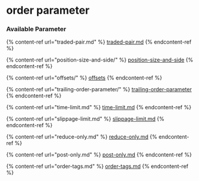 # order parameter

### Available Parameter

{% content-ref url="traded-pair.md" %}
[traded-pair.md](traded-pair.md)
{% endcontent-ref %}

{% content-ref url="position-size-and-side/" %}
[position-size-and-side](position-size-and-side/)
{% endcontent-ref %}

{% content-ref url="offsets/" %}
[offsets](offsets/)
{% endcontent-ref %}

{% content-ref url="trailing-order-parameter/" %}
[trailing-order-parameter](trailing-order-parameter/)
{% endcontent-ref %}

{% content-ref url="time-limit.md" %}
[time-limit.md](time-limit.md)
{% endcontent-ref %}

{% content-ref url="slippage-limit.md" %}
[slippage-limit.md](slippage-limit.md)
{% endcontent-ref %}

{% content-ref url="reduce-only.md" %}
[reduce-only.md](reduce-only.md)
{% endcontent-ref %}

{% content-ref url="post-only.md" %}
[post-only.md](post-only.md)
{% endcontent-ref %}

{% content-ref url="order-tags.md" %}
[order-tags.md](order-tags.md)
{% endcontent-ref %}

